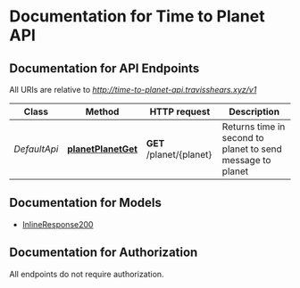 # Documentation for Time to Planet API

<a name="documentation-for-api-endpoints"></a>
## Documentation for API Endpoints

All URIs are relative to *http://time-to-planet-api.travisshears.xyz/v1*

Class | Method | HTTP request | Description
------------ | ------------- | ------------- | -------------
*DefaultApi* | [**planetPlanetGet**](Apis/DefaultApi.md#planetplanetget) | **GET** /planet/{planet} | Returns time in second to planet to send message to planet


<a name="documentation-for-models"></a>
## Documentation for Models

 - [InlineResponse200](.//Models/InlineResponse200.md)


<a name="documentation-for-authorization"></a>
## Documentation for Authorization

All endpoints do not require authorization.
